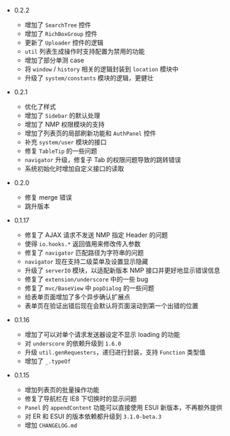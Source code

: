 * 0.2.2
    - 增加了 `SearchTree` 控件
    - 增加了 `RichBoxGroup` 控件
    - 更新了 `Uploader` 控件的逻辑
    - `util` 列表生成操作时支持配置为禁用的功能
    - 增加了部分单测 case
    - 将 `window` / `history` 相关的逻辑封装到 `location` 模块中
    - 升级了 `system/constants` 模块的逻辑，更健壮

* 0.2.1
    - 优化了样式
    - 增加了 `Sidebar` 的默认处理
    - 增加了 NMP 权限模块的支持
    - 增加了列表页的局部刷新功能和 `AuthPanel` 控件
    - 补充 `system/user` 模块的接口
    - 修复 `TableTip` 的一些问题
    - `navigator` 升级，修复子 Tab 的权限问题导致的跳转错误
    - 系统初始化时增加自定义接口的读取

* 0.2.0
    - 修复 merge 错误
    - 跳升版本

* 0.1.17
    - 修复了 AJAX 请求不发送 NMP 指定 Header 的问题
    - 使得 `io.hooks.*` 返回值用来修改传入参数
    - 修复了 `navigator` 匹配路径为字符串的问题
    - `navigator` 现在支持二级菜单及设置显示隐藏
    - 升级了 `serverIO` 模块，以适配新版本 NMP 接口并更好地显示错误信息
    - 修复了 `extension/underscore` 中的一些 bug
    - 修复了 `mvc/BaseView` 中 `popDialog` 的一些问题
    - 给表单页面增加了多个异步确认扩展点
    - 表单页在验证出错后现在会默认将页面滚动到第一个出错的位置

* 0.1.16
    - 增加了可以对单个请求发送器设定不显示 loading 的功能
    - 对 `underscore` 的依赖升级到 `1.6.0`
    - 升级 `util.genRequesters`，递归进行封装，支持 `Function` 类型值
    - 增加了 `_.typeOf`

* 0.1.15
    - 增加列表页的批量操作功能
    - 修复了导航栏在 IE8 下切换时的显示问题
    - `Panel` 的 `appendContent` 功能可以直接使用 ESUI 新版本，不再额外提供
    - 对 ER 和 ESUI 的版本依赖都升级到 `3.1.0-beta.3`
    - 增加 `CHANGELOG.md`
